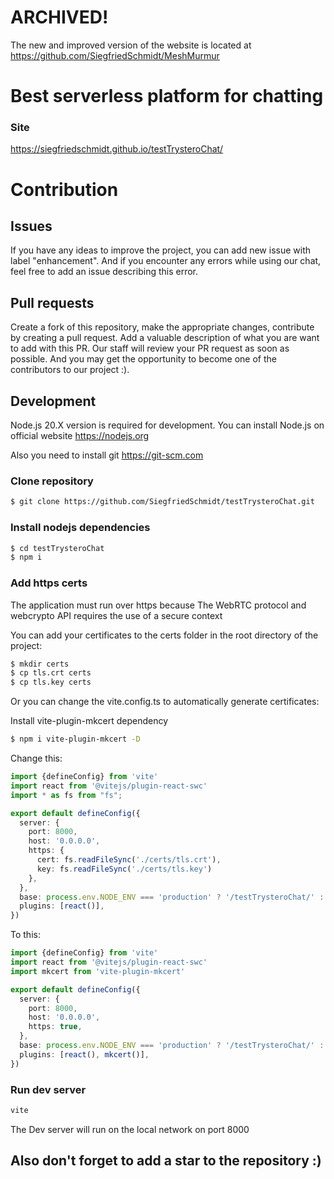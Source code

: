 # ARCHIVED!

The new and improved version of the website is located at https://github.com/SiegfriedSchmidt/MeshMurmur

# Best serverless platform for chatting

### Site

https://siegfriedschmidt.github.io/testTrysteroChat/

# Contribution

## Issues

If you have any ideas to improve the project,
you can add new issue with label "enhancement".
And if you encounter any errors while using our chat, feel
free to add an issue describing this error.

## Pull requests

Create a fork of this repository, make the appropriate changes,
contribute by creating a pull request. Add a valuable description
of what you are want to add with this PR.
Our staff will review your PR request as soon as possible.
And you may get the opportunity to become one of the contributors to our project :).

## Development

Node.js 20.X version is required for development.
You can install Node.js on official website https://nodejs.org

Also you need to install git https://git-scm.com

### Clone repository

```bash
$ git clone https://github.com/SiegfriedSchmidt/testTrysteroChat.git
```

### Install nodejs dependencies

```bash
$ cd testTrysteroChat
$ npm i
```

### Add https certs

The application must run over https because
The WebRTC protocol and webcrypto API
requires the use of a secure context

You can add your certificates to the certs folder in
the root directory of the project:

```bash
$ mkdir certs
$ cp tls.crt certs
$ cp tls.key certs
```

Or you can change the vite.config.ts
to automatically generate certificates:

Install vite-plugin-mkcert dependency

```bash
$ npm i vite-plugin-mkcert -D
```

Change this:

```ts
import {defineConfig} from 'vite'
import react from '@vitejs/plugin-react-swc'
import * as fs from "fs";

export default defineConfig({
  server: {
    port: 8000,
    host: '0.0.0.0',
    https: {
      cert: fs.readFileSync('./certs/tls.crt'),
      key: fs.readFileSync('./certs/tls.key')
    },
  },
  base: process.env.NODE_ENV === 'production' ? '/testTrysteroChat/' : '/',
  plugins: [react()],
})
```

To this:

```ts
import {defineConfig} from 'vite'
import react from '@vitejs/plugin-react-swc'
import mkcert from 'vite-plugin-mkcert'

export default defineConfig({
  server: {
    port: 8000,
    host: '0.0.0.0',
    https: true,
  },
  base: process.env.NODE_ENV === 'production' ? '/testTrysteroChat/' : '/',
  plugins: [react(), mkcert()],
})
```

### Run dev server

```bash
vite
```

The Dev server will run on the local network
on port 8000

## Also don't forget to add a star to the repository :)
